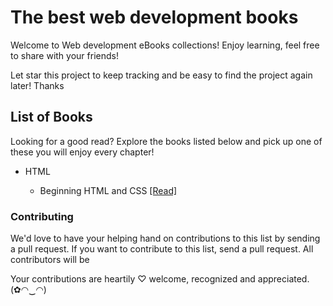 # The best web development books

Welcome to Web development eBooks collections! Enjoy learning, feel free to share with your friends!

Let star this project to keep tracking and be easy to find the project again later! Thanks

## List of Books

Looking for a good read? Explore the books listed below and pick up one of these you will enjoy every chapter!

* HTML

  * Beginning HTML and CSS [[Read]](/books/Beginning%20HTML%20and%20CSS.pdf)
  
### Contributing

We'd love to have your helping hand on contributions to this list by sending a pull request.
If you want to contribute to this list, send a pull request. All contributors will be 

Your contributions are heartily ♡ welcome, recognized and appreciated. (✿◠‿◠)


